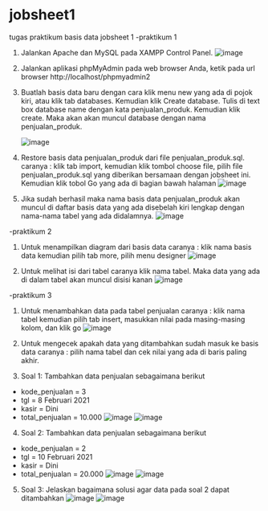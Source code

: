 # jobsheet1
tugas praktikum basis data jobsheet 1
-praktikum 1

1.	Jalankan Apache dan MySQL pada XAMPP Control Panel.
    ![image](https://github.com/msriezq/jobsheet1/assets/146205529/ff4d8621-7b91-404c-bec7-a05d80f2b38f)
 
2.	Jalankan aplikasi phpMyAdmin pada web browser Anda, ketik pada url browser http://localhost/phpmyadmin2
 
3.	Buatlah basis data baru dengan cara klik menu new yang ada di pojok kiri, atau klik tab databases. Kemudian klik Create database. Tulis di text box database name dengan kata penjualan_produk. Kemudian klik create. Maka akan akan muncul database dengan nama penjualan_produk.

    ![image](https://github.com/msriezq/jobsheet1/assets/146205529/69b64248-649d-4c35-a269-6a264ce3e50d)

5.	Restore basis data penjualan_produk dari file penjualan_produk.sql. caranya : klik tab import, kemudian klik tombol choose file, pilih file penjualan_produk.sql yang diberikan bersamaan dengan jobsheet ini. Kemudian klik tobol Go yang ada di bagian bawah halaman
    ![image](https://github.com/msriezq/jobsheet1/assets/146205529/4926f843-4a5d-481e-924b-3d6088896577)

6.	Jika sudah berhasil maka nama basis data penjualan_produk akan muncul di daftar basis data yang ada disebelah kiri lengkap dengan nama-nama tabel yang ada didalamnya.
    ![image](https://github.com/msriezq/jobsheet1/assets/146205529/fb048b36-38dd-4dad-b9c5-a59dc6a72251)

-praktikum 2

1.	Untuk menampilkan diagram dari basis data caranya : klik nama basis data kemudian pilih tab more, pilih menu designer
   ![image](https://github.com/msriezq/jobsheet1/assets/146205529/14cacdcb-2a0a-4efd-be1b-2ef5bd031523)

2.	Untuk melihat isi dari tabel caranya klik nama tabel. Maka data yang ada di dalam tabel akan muncul disisi kanan
   ![image](https://github.com/msriezq/jobsheet1/assets/146205529/4b1c3f9d-383b-4dcb-bc6f-1c07e027aa1a)

-praktikum 3

1.	Untuk menambahkan data pada tabel penjualan caranya : klik nama tabel kemudian pilih tab insert, masukkan nilai pada masing-masing kolom, dan klik go
   ![image](https://github.com/msriezq/jobsheet1/assets/146205529/72aba865-e135-4d33-ad2b-b471e80a0c14)

2.	Untuk mengecek apakah data yang ditambahkan sudah masuk ke basis data caranya : pilih nama tabel dan cek nilai yang ada di baris paling akhir.

3.	Soal 1: 
Tambahkan data penjualan sebagaimana berikut 
- kode_penjualan = 3 
- tgl = 8 Februari 2021 
- kasir = Dini 
- total_penjualan = 10.000
  ![image](https://github.com/msriezq/jobsheet1/assets/146205529/ca32c4e4-63e3-4fbe-b03a-b6ec2f5e9537)
  ![image](https://github.com/msriezq/jobsheet1/assets/146205529/910b6514-8cf4-417f-98ac-d8d738f9f80a)

4.	Soal 2:
Tambahkan data penjualan sebagaimana berikut 
- kode_penjualan = 2 
- tgl = 10 Februari 2021 
- kasir = Dini 
- total_penjualan = 20.000
  ![image](https://github.com/msriezq/jobsheet1/assets/146205529/3cdb1a5e-19b0-45de-b0f3-f33fe795d90e)
  ![image](https://github.com/msriezq/jobsheet1/assets/146205529/fcaf02e0-a422-4512-9ee2-71e58281c6f8)

5. Soal 3:
   Jelaskan bagaimana solusi agar data pada soal 2 dapat ditambahkan
   ![image](https://github.com/msriezq/jobsheet1/assets/146205529/bdc7f04d-2dfe-4ae0-bfdd-d9d708077e3f)
   ![image](https://github.com/msriezq/jobsheet1/assets/146205529/5512f917-e4d1-405c-bf81-199e7e51d985)

